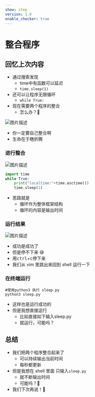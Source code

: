 ```yaml
---
show: step
version: 1.0
enable_checker: true
---
```


# 整合程序

## 回忆上次内容

- 通过搜索发现
	- time中有函数可以延迟
    - `time.sleep(1)`
- 还可以让程序无限循环
  - `while True:`
- 现在需要两个程序的整合
	- 怎么办？🤔

![图片描述](https://doc.shiyanlou.com/courses/uid1190679-20220311-1646962220975)

- 你一定要自己整合啊
- 生命在于瞎折腾

### 进行整合

![图片描述](https://doc.shiyanlou.com/courses/uid1190679-20220311-1646962290986)

```python
import time
while True:
	print("localtime:"+time.asctime())
	time.sleep(1)
```

- 思路就是
  - 循环作为整体框架结构
  - 循环的内容是输出时间

### 运行结果

![图片描述](https://doc.shiyanlou.com/courses/uid1190679-20210220-1613830348663)

- 成功是成功了
- 但是停不下来 😅
- 用<kbd>ctrl</kbd>+<kbd>c</kbd>停下来
- 我们从 vim 里跳出来回到 shell 运行一下

### 在终端运行

```shell
#使用python3 执行 sleep.py
python3 sleep.py
```

- 这样也是运行成功的
- 但是我想直接运行
  - 比如直接如下输入sleep.py
  - 就运行，可能吗？

## 总结

- 我们把两个程序整合起来了
  - 可以持续输出当前时间
  - 每秒都更新
- 但是我想在 shell 里面 只输入`sleep.py`
  - 就不断输出时间
  - 可能吗？🤔
- 我们下次再说！👋
